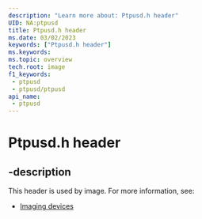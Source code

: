 ```yaml
---
description: "Learn more about: Ptpusd.h header"
UID: NA:ptpusd
title: Ptpusd.h header
ms.date: 03/02/2023
keywords: ["Ptpusd.h header"]
ms.keywords: 
ms.topic: overview
tech.root: image
f1_keywords:
 - ptpusd
 - ptpusd/ptpusd
api_name:
 - ptpusd
---
```


# Ptpusd.h header

## -description

This header is used by image. For more information, see:

- [Imaging devices](../_image/index.md)
